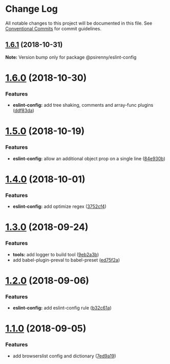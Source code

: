 # Change Log

All notable changes to this project will be documented in this file.
See [Conventional Commits](https://conventionalcommits.org) for commit guidelines.

## [1.6.1](https://github.com/psirenny/monorepo/tree/master/packages/eslint-config/compare/@psirenny/eslint-config@1.6.0...@psirenny/eslint-config@1.6.1) (2018-10-31)

**Note:** Version bump only for package @psirenny/eslint-config





# [1.6.0](https://github.com/psirenny/monorepo/tree/master/packages/eslint-config/compare/@psirenny/eslint-config@1.5.0...@psirenny/eslint-config@1.6.0) (2018-10-30)


### Features

* **eslint-config:** add tree shaking, comments and array-func plugins ([ddf83da](https://github.com/psirenny/monorepo/tree/master/packages/eslint-config/commit/ddf83da))





<a name="1.5.0"></a>
# [1.5.0](https://github.com/psirenny/monorepo/tree/master/packages/eslint-config/compare/@psirenny/eslint-config@1.4.0...@psirenny/eslint-config@1.5.0) (2018-10-19)


### Features

* **eslint-config:** allow an additional object prop on a single line ([84e930b](https://github.com/psirenny/monorepo/tree/master/packages/eslint-config/commit/84e930b))





<a name="1.4.0"></a>
# [1.4.0](https://github.com/psirenny/monorepo/tree/master/packages/eslint-config/compare/@psirenny/eslint-config@1.3.0...@psirenny/eslint-config@1.4.0) (2018-10-01)


### Features

* **eslint-config:** add optimize regex ([3752cf4](https://github.com/psirenny/monorepo/tree/master/packages/eslint-config/commit/3752cf4))





<a name="1.3.0"></a>
# [1.3.0](https://github.com/psirenny/monorepo/tree/master/packages/eslint-config/compare/@psirenny/eslint-config@1.2.0...@psirenny/eslint-config@1.3.0) (2018-09-24)


### Features

* **tools:** add logger to build tool ([9eb2a3b](https://github.com/psirenny/monorepo/tree/master/packages/eslint-config/commit/9eb2a3b))
* add babel-plugin-preval to babel-preset ([ed75f2a](https://github.com/psirenny/monorepo/tree/master/packages/eslint-config/commit/ed75f2a))





<a name="1.2.0"></a>
# [1.2.0](https://github.com/psirenny/monorepo/tree/master/packages/eslint-config/compare/@psirenny/eslint-config@1.1.0...@psirenny/eslint-config@1.2.0) (2018-09-06)


### Features

* **eslint-config:** add eslint-config rule ([b32c61a](https://github.com/psirenny/monorepo/tree/master/packages/eslint-config/commit/b32c61a))





<a name="1.1.0"></a>
# [1.1.0](https://github.com/psirenny/monorepo/tree/master/packages/eslint-config/compare/@psirenny/eslint-config@1.0.2...@psirenny/eslint-config@1.1.0) (2018-09-05)


### Features

* add browserslist config and dictionary ([7ed9a19](https://github.com/psirenny/monorepo/tree/master/packages/eslint-config/commit/7ed9a19))
